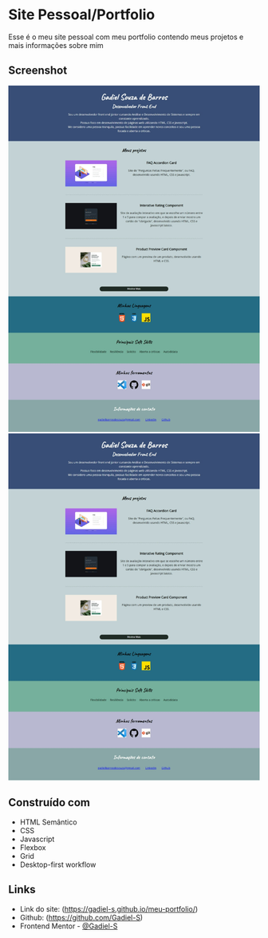 # Site Pessoal/Portfolio

Esse é o meu site pessoal com meu portfolio contendo meus projetos e mais informações sobre mim

## Screenshot

![](./images/capa-meu-portfolio1.jpeg)
![](./images/capa-meu-portfolio2.jpeg)

## Construído com

- HTML Semântico
- CSS
- Javascript
- Flexbox
- Grid
- Desktop-first workflow

## Links

- Link do site: (https://gadiel-s.github.io/meu-portfolio/)
- Github: (https://github.com/Gadiel-S)
- Frontend Mentor - [@Gadiel-S](https://www.frontendmentor.io/profile/Gadiel-S)

